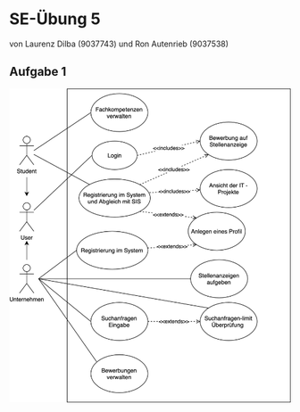 # SE-Übung 5
von Laurenz Dilba (9037743) und Ron Autenrieb (9037538)

## Aufgabe 1
![Aufgabe1](CollHBRS_Use_Case_Diagramm.jpg)

